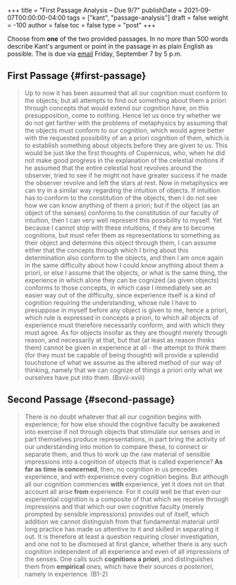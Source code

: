 +++
title = "First Passage Analysis – Due 9/7"
publishDate = 2021-09-07T00:00:00-04:00
tags = ["kant", "passage-analysis"]
draft = false
weight = -100
author = false
toc = false
type = "post"
+++

Choose from **one** of the two provided passages. In no more than 500 words
describe Kant's argument or point in the passage in as plain English as
possible. The is due via [email](mailto:mclear@unl.edu) Friday, September 7 by 5 p.m.


## First Passage {#first-passage}

> Up to now it has been assumed that all our cognition must conform to the
> objects; but all attempts to find out something about them a priori through
> concepts that would extend our cognition have, on this presupposition, come to
> nothing. Hence let us once try whether we do not get farther with the problems
> of metaphysics by assuming that the objects must conform to our cognition,
> which would agree better with the requested possibility of an a priori
> cognition of them, which is to establish something about objects before they
> are given to us. This would be just like the first thoughts of Copernicus,
> who, when he did not make good progress in the explanation of the celestial
> motions if he assumed that the entire celestial host revolves around the
> observer, tried to see if he might not have greater success if he made the
> observer revolve and left the stars at rest. Now in metaphysics we can try in
> a similar way regarding the intuition of objects. If intuition has to conform
> to the constitution of the objects, then I do not see how we can know anything
> of them a priori; but if the object (as an object of the senses) conforms to
> the constitution of our faculty of intuition, then I can very well represent
> this possibility to myself. Yet because I cannot stop with these intuitions,
> if they are to become cognitions, but must refer them as representations to
> something as their object and determine this object through them, I can assume
> either that the concepts through which I bring about this determination also
> conform to the objects, and then I am once again in the same difficulty about
> how I could know anything about them a priori, or else I assume that the
> objects, or what is the same thing, the experience in which alone they can be
> cognized (as given objects) conforms to those concepts, in which case I
> immediately see an easier way out of the difficulty, since experience itself
> is a kind of cognition requiring the understanding, whose rule I have to
> presuppose in myself before any object is given to me, hence a priori, which
> rule is expressed in concepts a priori, to which all objects of experience
> must therefore necessarily conform, and with which they must agree. As for
> objects insofar as they are thought merely through reason, and necessarily at
> that, but that (at least as reason thinks them) cannot be given in experience
> at all - the attempt to think them (for they must be capable of being thought)
> will provide a splendid touchstone of what we assume as the altered method of
> our way of thinking, namely that we can cognize of things a priori only what
> we ourselves have put into them. (Bxvii-xviii)


## Second Passage {#second-passage}

> There is no doubt whatever that all our cognition begins with experience; for
> how else should the cognitive faculty be awakened into exercise if not through
> objects that stimulate our senses and in part themselves produce
> representations, in part bring the activity of our understanding into motion
> to compare these, to connect or separate them, and thus to work up the raw
> material of sensible impressions into a cognition of objects that is called
> experience? **As far as time is concerned**, then, no cognition in us precedes
> experience, and with experience every cognition begins. But although all our
> cognition commences **with** experience, yet it does not on that account all arise
> **from** experience. For it could well be that even our experiential cognition is
> a composite of that which we receive through impressions and that which our
> own cognitive faculty (merely prompted by sensible impressions) provides out
> of itself, which addition we cannot distinguish from that fundamental material
> until long practice has made us attentive to it and skilled in separating it
> out. It is therefore at least a question requiring closer investigation, and
> one not to be dismissed at first glance, whether there is any such cognition
> independent of all experience and even of all impressions of the senses. One
> calls such **cognitions a priori**, and distinguishes them from **empirical** ones,
> which have their sources _a posteriori_, namely in experience. (B1-2)
